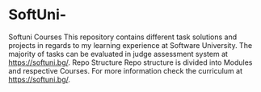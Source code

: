 # SoftUni-
Softuni Courses This repository contains different task solutions and projects in regards to my learning experience at Software University. The majority of tasks can be evaluated in judge assessment system at https://softuni.bg/.  Repo Structure Repo structure is divided into Modules and respective Courses. For more information check the curriculum at https://softuni.bg/.  
